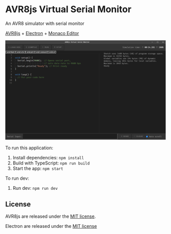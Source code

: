 # AVR8js Virtual Serial Monitor

An AVR8 simulator with serial monitor

[AVR8js](https://github.com/wokwi/avr8js) + [Electron](https://github.com/electron/electron) + [Monaco Editor](https://github.com/microsoft/monaco-editor)

<img src="examples/print.png" alt="" width="784px">

To run this application:

1. Install dependencies: `npm install`
2. Build with TypeScript: `npm run build`
3. Start the app: `npm start`

To run dev:

1. Run dev: `npm run dev`

## License

AVR8js are released under the [MIT license](https://github.com/wokwi/wokwi-elements/blob/master/LICENSE).

Electron are released under the [MIT license](https://github.com/electron/electron/blob/master/LICENSE)
